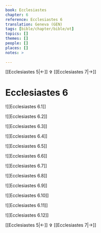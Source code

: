 ```yaml
---
book: Ecclesiastes
chapter: 6
reference: Ecclesiastes 6
translation: Geneva (GEN)
tags: [bible/chapter/bible/ot]
topics: []
themes: []
people: []
places: []
notes: >
  
---
```


[[Ecclesiastes 5|<-]] ✞ [[Ecclesiastes 7|->]]

# Ecclesiastes 6

![[Ecclesiastes 6.1]]

![[Ecclesiastes 6.2]]

![[Ecclesiastes 6.3]]

![[Ecclesiastes 6.4]]

![[Ecclesiastes 6.5]]

![[Ecclesiastes 6.6]]

![[Ecclesiastes 6.7]]

![[Ecclesiastes 6.8]]

![[Ecclesiastes 6.9]]

![[Ecclesiastes 6.10]]

![[Ecclesiastes 6.11]]

![[Ecclesiastes 6.12]]

[[Ecclesiastes 5|<-]] ✞ [[Ecclesiastes 7|->]]
